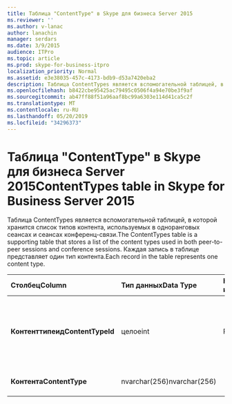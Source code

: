 ```yaml
---
title: Таблица "ContentType" в Skype для бизнеса Server 2015
ms.reviewer: ''
ms.author: v-lanac
author: lanachin
manager: serdars
ms.date: 3/9/2015
audience: ITPro
ms.topic: article
ms.prod: skype-for-business-itpro
localization_priority: Normal
ms.assetid: e3e38035-457c-4173-bdb9-d53a7420eba2
description: Таблица ContentTypes является вспомогательной таблицей, в которой хранится список типов контента, используемых в одноранговых сеансах и сеансах конференц-связи. Каждая запись в таблице представляет один тип контента.
ms.openlocfilehash: b8422cbe95425ac79495c0506f4a94e70be3f9af
ms.sourcegitcommit: ab47ff88f51a96aaf8bc99a6303e114d41ca5c2f
ms.translationtype: MT
ms.contentlocale: ru-RU
ms.lasthandoff: 05/20/2019
ms.locfileid: "34296373"
---
```

# <a name="contenttypes-table-in-skype-for-business-server-2015"></a><span data-ttu-id="fbf4d-104">Таблица "ContentType" в Skype для бизнеса Server 2015</span><span class="sxs-lookup"><span data-stu-id="fbf4d-104">ContentTypes table in Skype for Business Server 2015</span></span>
 
<span data-ttu-id="fbf4d-105">Таблица ContentTypes является вспомогательной таблицей, в которой хранится список типов контента, используемых в одноранговых сеансах и сеансах конференц-связи.</span><span class="sxs-lookup"><span data-stu-id="fbf4d-105">The ContentTypes table is a supporting table that stores a list of the content types used in both peer-to-peer sessions and conference sessions.</span></span> <span data-ttu-id="fbf4d-106">Каждая запись в таблице представляет один тип контента.</span><span class="sxs-lookup"><span data-stu-id="fbf4d-106">Each record in the table represents one content type.</span></span>
  
|<span data-ttu-id="fbf4d-107">**Столбец**</span><span class="sxs-lookup"><span data-stu-id="fbf4d-107">**Column**</span></span>|<span data-ttu-id="fbf4d-108">**Тип данных**</span><span class="sxs-lookup"><span data-stu-id="fbf4d-108">**Data Type**</span></span>|<span data-ttu-id="fbf4d-109">**Ключ/индекс**</span><span class="sxs-lookup"><span data-stu-id="fbf4d-109">**Key/Index**</span></span>|<span data-ttu-id="fbf4d-110">**Сведения**</span><span class="sxs-lookup"><span data-stu-id="fbf4d-110">**Details**</span></span>|
|:-----|:-----|:-----|:-----|
|<span data-ttu-id="fbf4d-111">**Контенттипеид**</span><span class="sxs-lookup"><span data-stu-id="fbf4d-111">**ContentTypeId**</span></span> <br/> |<span data-ttu-id="fbf4d-112">целое</span><span class="sxs-lookup"><span data-stu-id="fbf4d-112">int</span></span>  <br/> |<span data-ttu-id="fbf4d-113">Primary</span><span class="sxs-lookup"><span data-stu-id="fbf4d-113">Primary</span></span>  <br/> |<span data-ttu-id="fbf4d-114">Уникальный номер, определяющий тип контента.</span><span class="sxs-lookup"><span data-stu-id="fbf4d-114">Unique number identifying the content type.</span></span>  <br/> |
|<span data-ttu-id="fbf4d-115">**Контента**</span><span class="sxs-lookup"><span data-stu-id="fbf4d-115">**ContentType**</span></span> <br/> |<span data-ttu-id="fbf4d-116">nvarchar(256)</span><span class="sxs-lookup"><span data-stu-id="fbf4d-116">nvarchar(256)</span></span>  <br/> ||<span data-ttu-id="fbf4d-117">Имя типа контента.</span><span class="sxs-lookup"><span data-stu-id="fbf4d-117">Content type name.</span></span>  <br/> |
   

